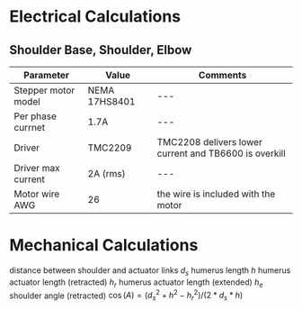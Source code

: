 # Electrical Calculations

## Shoulder Base, Shoulder, Elbow
|Parameter|Value| Comments|
|---|---|---|
|Stepper motor model | NEMA 17HS8401 |---|
|Per phase currnet | 1.7A |---|
|Driver| TMC2209|TMC2208 delivers lower current and TB6600 is overkill|
|Driver max current| 2A (rms)| ---|
|Motor wire AWG|26|the wire is included with the motor|

# Mechanical Calculations
distance between shoulder and actuator links $d_s$
humerus length $h$
humerus actuator length (retracted) $h_r$
humerus actuator length (extended) $h_e$
shoulder angle (retracted) $\cos(A)=(d_s^2+h^2-h_r^2)/(2*d_s*h)$
